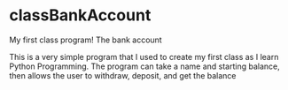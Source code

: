 # classBankAccount
My first class program! The bank account

This is a very simple program that I used to create my first class as I learn Python Programming. 
The program can take a name and starting balance, then allows the user to withdraw, deposit, and get the balance
